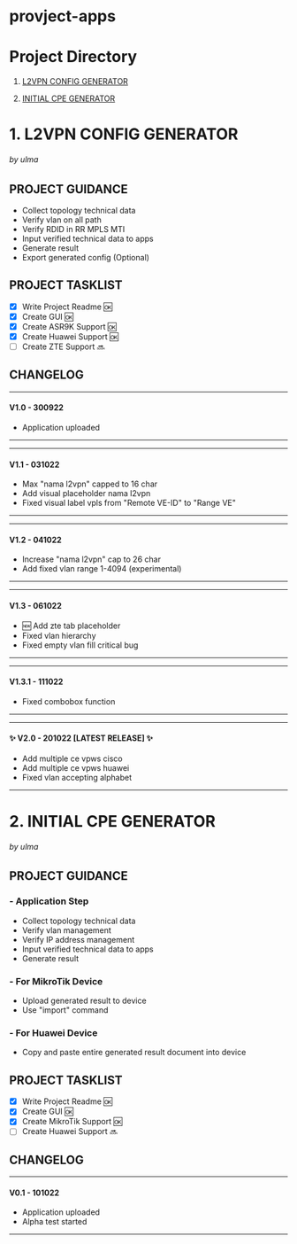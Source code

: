 # provject-apps

# Project Directory
1. [L2VPN CONFIG GENERATOR](https://github.com/mauldroid/provject-apps#1-l2vpn-config-generator)

2. [INITIAL CPE GENERATOR](https://github.com/mauldroid/provject-apps#2-initial-cpe-generator)


# 1. L2VPN CONFIG GENERATOR
###### by ulma

## PROJECT GUIDANCE

- Collect topology technical data
- Verify vlan on all path
- Verify RDID in RR MPLS MTI
- Input verified technical data to apps
- Generate result
- Export generated config (Optional) 

## PROJECT TASKLIST

- [x] Write Project Readme :ok:
- [x] Create GUI :ok:
- [x] Create ASR9K Support :ok:
- [x] Create Huawei Support :ok:
- [ ] Create ZTE Support :soon:

## CHANGELOG

*************
#### **V1.0 - 300922**

- Application uploaded
*************

*************
#### **V1.1 - 031022**

- Max "nama l2vpn" capped to 16 char
- Add visual placeholder nama l2vpn
- Fixed visual label vpls from "Remote VE-ID" to "Range VE"
*************

*************
####  **V1.2 - 041022**

- Increase "nama l2vpn" cap to 26 char
- Add fixed vlan range 1-4094 (experimental)
*************

*************
####  **V1.3 - 061022** 

- :new: Add zte tab placeholder
- Fixed vlan hierarchy
- Fixed empty vlan fill critical bug
*************

*************
####  **V1.3.1 - 111022**

- Fixed combobox function
*************

*************
#### :sparkles: **V2.0 - 201022 [LATEST RELEASE]** :sparkles:

- Add multiple ce vpws cisco
- Add multiple ce vpws huawei
- Fixed vlan accepting alphabet
*************

# 2. INITIAL CPE GENERATOR
###### by ulma

## PROJECT GUIDANCE

### - Application Step
- Collect topology technical data
- Verify vlan management
- Verify IP address management
- Input verified technical data to apps
- Generate result

### - For MikroTik Device
- Upload generated result to device
- Use "import" command

### - For Huawei Device
- Copy and paste entire generated result document into device

## PROJECT TASKLIST

- [x] Write Project Readme :ok:
- [x] Create GUI :ok:
- [x] Create MikroTik Support :ok:
- [ ] Create Huawei Support :soon:

## CHANGELOG

*************
#### **V0.1 - 101022**

- Application uploaded
- Alpha test started
*************
